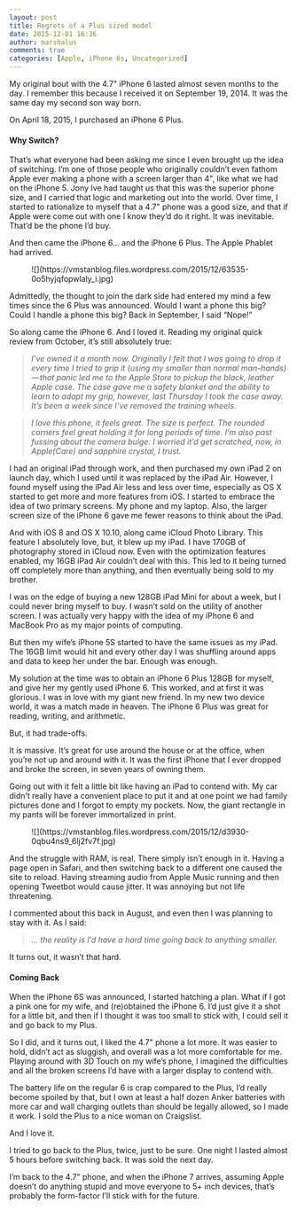 ```yaml
---
layout: post
title: Regrets of a Plus sized model
date: 2015-12-01 16:36
author: marshalus
comments: true
categories: [Apple, iPhone 6s, Uncategorized]
---
```



My original bout with the 4.7" iPhone 6 lasted almost seven months to the day. I remember this because I received it on September 19, 2014. It was the same day my second son way born.

On April 18, 2015, I purchased an iPhone 6 Plus.

#### Why Switch?

That’s what everyone had been asking me since I even brought up the idea of switching. I’m one of those people who originally couldn’t even fathom Apple ever making a phone with a screen larger than 4", like what we had on the iPhone 5. Jony Ive had taught us that this was the superior phone size, and I carried that logic and marketing out into the world. Over time, I started to rationalize to myself that a 4.7" phone was a good size, and that if Apple were come out with one I know they’d do it right. It was inevitable. That’d be the phone I’d buy.

And then came the iPhone 6… and the iPhone 6 Plus. The Apple Phablet had arrived.

<figure>![](https://vmstanblog.files.wordpress.com/2015/12/63535-0o5hyjqfopwlaly_i.jpg)</figure>

Admittedly, the thought to join the dark side had entered my mind a few times since the 6 Plus was announced. Would I want a phone this big? Could I handle a phone this big? Back in September, I said “Nope!”

So along came the iPhone 6. And I loved it. Reading my original quick review from October, it’s still absolutely true:

> _I’ve owned it a month now. Originally I felt that I was going to drop it every time I tried to grip it (using my smaller than normal man-hands) — that panic led me to the Apple Store to pickup the black, leather Apple case. The case gave me a safety blanket and the ability to learn to adapt my grip, however, last Thursday I took the case away. It’s been a week since I’ve removed the training wheels._

> _I love this phone, it feels great. The size is perfect. The rounded corners feel great holding it for long periods of time. I’m also past fussing about the camera bulge. I worried it’d get scratched, now, in Apple(Care) and sapphire crystal, I trust._

I had an original iPad through work, and then purchased my own iPad 2 on launch day, which I used until it was replaced by the iPad Air. However, I found myself using the iPad Air less and less over time, especially as OS X started to get more and more features from iOS. I started to embrace the idea of two primary screens. My phone and my laptop. Also, the larger screen size of the iPhone 6 gave me fewer reasons to think about the iPad.

And with iOS 8 and OS X 10.10, along came iCloud Photo Library. This feature I absolutely love, but, it blew up my iPad. I have 170GB of photography stored in iCloud now. Even with the optimization features enabled, my 16GB iPad Air couldn’t deal with this. This led to it being turned off completely more than anything, and then eventually being sold to my brother.

I was on the edge of buying a new 128GB iPad Mini for about a week, but I could never bring myself to buy. I wasn’t sold on the utility of another screen. I was actually very happy with the idea of my iPhone 6 and MacBook Pro as my major points of computing.

But then my wife’s iPhone 5S started to have the same issues as my iPad. The 16GB limit would hit and every other day I was shuffling around apps and data to keep her under the bar. Enough was enough.

My solution at the time was to obtain an iPhone 6 Plus 128GB for myself, and give her my gently used iPhone 6. This worked, and at first it was glorious. I was in love with my giant new friend. In my new two device world, it was a match made in heaven. The iPhone 6 Plus was great for reading, writing, and arithmetic.

But, it had trade-offs.

It is massive. It’s great for use around the house or at the office, when you’re not up and around with it. It was the first iPhone that I ever dropped and broke the screen, in seven years of owning them.

Going out with it felt a little bit like having an iPad to contend with. My car didn’t really have a convenient place to put it and at one point we had family pictures done and I forgot to empty my pockets. Now, the giant rectangle in my pants will be forever immortalized in print.

<figure>![](https://vmstanblog.files.wordpress.com/2015/12/d3930-0qbu4ns9_6lj2fv7f.jpg)</figure>

And the struggle with RAM, is real. There simply isn’t enough in it. Having a page open in Safari, and then switching back to a different one caused the site to reload. Having streaming audio from Apple Music running and then opening Tweetbot would cause jitter. It was annoying but not life threatening.

I commented about this back in August, and even then I was planning to stay with it. As I said:

> _… the reality is I’d have a hard time going back to anything smaller._

It turns out, it wasn’t that hard.

#### Coming Back

When the iPhone 6S was announced, I started hatching a plan. What if I got a pink one for my wife, and (re)obtained the iPhone 6. I’d just give it a shot for a little bit, and then if I thought it was too small to stick with, I could sell it and go back to my Plus.

So I did, and it turns out, I liked the 4.7" phone a lot more. It was easier to hold, didn’t act as sluggish, and overall was a lot more comfortable for me. Playing around with 3D Touch on my wife’s phone, I imagined the difficulties and all the broken screens I’d have with a larger display to contend with.

The battery life on the regular 6 is crap compared to the Plus, I’d really become spoiled by that, but I own at least a half dozen Anker batteries with more car and wall charging outlets than should be legally allowed, so I made it work. I sold the Plus to a nice woman on Craigslist.

And I love it.

I tried to go back to the Plus, twice, just to be sure. One night I lasted almost 5 hours before switching back. It was sold the next day.

I’m back to the 4.7" phone, and when the iPhone 7 arrives, assuming Apple doesn’t do anything stupid and move everyone to 5+ inch devices, that’s probably the form-factor I’ll stick with for the future.